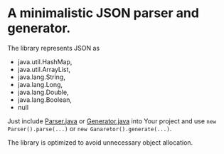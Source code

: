 # A minimalistic JSON parser and generator.

The library represents JSON as
* 	java.util.HashMap,
* 	java.util.ArrayList,
* 	java.lang.String,
* 	java.lang.Long,
* 	java.lang.Double,   
* 	java.lang.Boolean,
* 	null

Just include [Parser.java](https://github.com/lbownik/primitive-json/blob/master/src/primitive/json/Parser.java) 
or [Generator.java](https://github.com/lbownik/primitive-json/blob/master/src/primitive/json/Generator.java) 
into Your project and use `new Parser().parse(...)` or `new Ganaretor().generate(...)`.

The library is optimized to avoid unnecessary object allocation.
